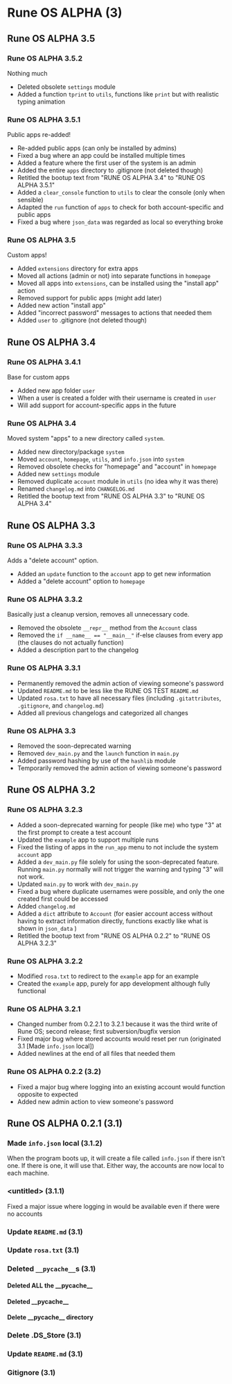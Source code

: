 # Rune OS ALPHA (3)
## Rune OS ALPHA 3.5
### Rune OS ALPHA 3.5.2
Nothing much

- Deleted obsolete `settings` module
- Added a function `tprint` to `utils`, functions like `print` but with realistic typing animation

### Rune OS ALPHA 3.5.1
Public apps re-added!

- Re-added public apps (can only be installed by admins)
- Fixed a bug where an app could be installed multiple times
- Added a feature where the first user of the system is an admin
- Added the entire `apps` directory to .gitignore (not deleted though)
- Retitled the bootup text from "RUNE OS ALPHA 3.4" to "RUNE OS ALPHA 3.5.1"
- Added a `clear_console` function to `utils` to clear the console (only when sensible)
- Adapted the `run` function of `apps` to check for both account-specific and public apps
- Fixed a bug where `json_data` was regarded as local so everything broke

### Rune OS ALPHA 3.5
Custom apps!

- Added `extensions` directory for extra apps
- Moved all actions (admin or not) into separate functions in `homepage`
- Moved all apps into `extensions`, can be installed using the "install app" action
- Removed support for public apps (might add later)
- Added new action "install app"
- Added "incorrect password" messages to actions that needed them
- Added `user` to .gitignore (not deleted though)

## Rune OS ALPHA 3.4
### Rune OS ALPHA 3.4.1
Base for custom apps

- Added new app folder `user`
- When a user is created a folder with their username is created in `user`
- Will add support for account-specific apps in the future

### Rune OS ALPHA 3.4
Moved system "apps" to a new directory called `system`.

- Added new directory/package `system`
- Moved `account`, `homepage`, `utils`, and `info.json` into `system`
- Removed obsolete checks for "homepage" and "account" in `homepage`
- Added new `settings` module
- Removed duplicate `account` module in `utils` (no idea why it was there)
- Renamed `changelog.md` into `CHANGELOG.md`
- Retitled the bootup text from "RUNE OS ALPHA 3.3" to "RUNE OS ALPHA 3.4"

## Rune OS ALPHA 3.3
### Rune OS ALPHA 3.3.3
Adds a "delete account" option.

- Added an `update` function to the `account` app to get new information
- Added a "delete account" option to `homepage`

### Rune OS ALPHA 3.3.2
Basically just a cleanup version, removes all unnecessary code.

- Removed the obsolete `__repr__` method from the `Account` class
- Removed the `if __name__ == "__main__"` if-else clauses from every app (the clauses do not actually function)
- Added a description part to the changelog

### Rune OS ALPHA 3.3.1
- Permanently removed the admin action of viewing someone's password
- Updated `README.md` to be less like the RUNE OS TEST `README.md`
- Updated `rosa.txt` to have all necessary files (including `.gitattributes`, `.gitignore`, and `changelog.md`)
- Added all previous changelogs and categorized all changes

### Rune OS ALPHA 3.3
- Removed the soon-deprecated warning
- Removed `dev_main.py` and the `launch` function in `main.py`
- Added password hashing by use of the `hashlib` module
- Temporarily removed the admin action of viewing someone's password

## Rune OS ALPHA 3.2
### Rune OS ALPHA 3.2.3
- Added a soon-deprecated warning for people (like me) who type "3" at the first prompt to create a test account
- Updated the `example` app to support multiple runs
- Fixed the listing of apps in the `run_app` menu to not include the system `account` app
- Added a `dev_main.py` file solely for using the soon-deprecated feature. Running `main.py` normally will not trigger the warning and typing "3" will not work.
- Updated `main.py` to work with `dev_main.py`
- Fixed a bug where duplicate usernames were possible, and only the one created first could be accessed
- Added `changelog.md`
- Added a `dict` attribute to `Account` (for easier account access without having to extract information directly, functions exactly like what is shown in `json_data` )
- Retitled the bootup text from "RUNE OS ALPHA 0.2.2" to "RUNE OS ALPHA 3.2.3"

### Rune OS ALPHA 3.2.2
- Modified `rosa.txt` to redirect to the `example` app for an example
- Created the `example` app, purely for app development although fully functional

### Rune OS ALPHA 3.2.1
- Changed number from 0.2.2.1 to 3.2.1 because it was the third write of Rune OS; second release; first subversion/bugfix version
- Fixed major bug where stored accounts would reset per run (originated 3.1 \[Made `info.json` local\])
- Added newlines at the end of all files that needed them

### Rune OS ALPHA 0.2.2 (3.2)
- Fixed a major bug where logging into an existing account would function opposite to expected
- Added new admin action to view someone's password

## Rune OS ALPHA 0.2.1 (3.1)
### Made `info.json` local (3.1.2)
When the program boots up, it will create a file called `info.json` if there isn't one. If there is one, it will use that. Either way, the accounts are now local to each machine.

### \<untitled\> (3.1.1)
Fixed a major issue where logging in would be available even if there were no accounts

### Update `README.md` (3.1)

### Update `rosa.txt` (3.1)

### Deleted `__pycache__`s (3.1)
#### Deleted ALL the \_\_pycache\_\_

#### Deleted \_\_pycache\_\_

#### Delete \_\_pycache\_\_ directory

### Delete .DS_Store (3.1)

### Update `README.md` (3.1)

### Gitignore (3.1)
